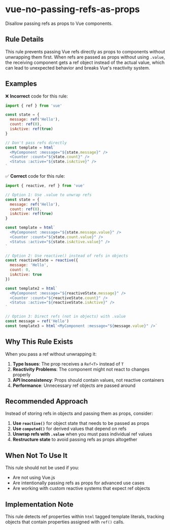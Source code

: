 # vue-no-passing-refs-as-props

Disallow passing refs as props to Vue components.

## Rule Details

This rule prevents passing Vue refs directly as props to components without unwrapping them first. When refs are passed as props without using `.value`, the receiving component gets a ref object instead of the actual value, which can lead to unexpected behavior and breaks Vue's reactivity system.

## Examples

❌ **Incorrect** code for this rule:

```js
import { ref } from 'vue'

const state = {
  message: ref('Hello'),
  count: ref(0),
  isActive: ref(true)
}

// Don't pass refs directly
const template = html`
  <MyComponent :message="${state.message}" />
  <Counter :count="${state.count}" />
  <Status :active="${state.isActive}" />
`
```

✅ **Correct** code for this rule:

```js
import { reactive, ref } from 'vue'

// Option 1: Use .value to unwrap refs
const state = {
  message: ref('Hello'),
  count: ref(0),
  isActive: ref(true)
}

const template = html`
  <MyComponent :message="${state.message.value}" />
  <Counter :count="${state.count.value}" />
  <Status :active="${state.isActive.value}" />
`

// Option 2: Use reactive() instead of refs in objects
const reactiveState = reactive({
  message: 'Hello',
  count: 0,
  isActive: true
})

const template2 = html`
  <MyComponent :message="${reactiveState.message}" />
  <Counter :count="${reactiveState.count}" />
  <Status :active="${reactiveState.isActive}" />
`

// Option 3: Direct refs (not in objects) with .value
const message = ref('Hello')
const template3 = html`<MyComponent :message="${message.value}" />`
```

## Why This Rule Exists

When you pass a ref without unwrapping it:

1. **Type Issues**: The prop receives a `Ref<T>` instead of `T`
2. **Reactivity Problems**: The component might not react to changes properly
3. **API Inconsistency**: Props should contain values, not reactive containers
4. **Performance**: Unnecessary ref objects are passed around

## Recommended Approach

Instead of storing refs in objects and passing them as props, consider:

1. **Use `reactive()`** for object state that needs to be passed as props
2. **Use `computed()`** for derived values that depend on refs
3. **Unwrap refs with `.value`** when you must pass individual ref values
4. **Restructure state** to avoid passing refs as props altogether

## When Not To Use It

This rule should not be used if you:
- Are not using Vue.js
- Are intentionally passing refs as props for advanced use cases
- Are working with custom reactive systems that expect ref objects

## Implementation Note

This rule detects ref properties within `html` tagged template literals, tracking objects that contain properties assigned with `ref()` calls.
